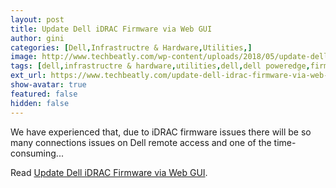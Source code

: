 ```yaml
---
layout: post
title: Update Dell iDRAC Firmware via Web GUI
author: gini
categories: [Dell,Infrastructre & Hardware,Utilities,]
image: http://www.techbeatly.com/wp-content/uploads/2018/05/update-dell-idrac-firmware-via-web-gui-6.png
tags: [dell,infrastructre & hardware,utilities,dell,dell poweredge,firmware,flashing,idrac,upgrade,]
ext_url: https://www.techbeatly.com/update-dell-idrac-firmware-via-web-gui/
show-avatar: true
featured: false
hidden: false
---
```


We have experienced that, due to iDRAC firmware issues there will be so many connections issues on Dell remote access and one of the time-consuming&#46;&#46;&#46;

Read [Update Dell iDRAC Firmware via Web GUI](https://www.techbeatly.com/update-dell-idrac-firmware-via-web-gui/).